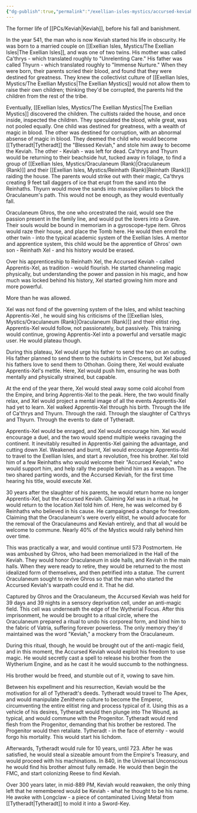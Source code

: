 ```yaml
---
{"dg-publish":true,"permalink":"/exellian-isles-mystics/accursed-keviah/","noteIcon":""}
---
```


The former life of [[PCs/Keviah\|Keviah]], before his fall and banishment.

In the year 541, the man who is now Keviah started his life in obscurity. He was born to a married couple on [[Exellian Isles, Mystics/The Exellian Isles\|The Exellian Isles]], and was one of two twins. His mother was called Ca'thrys - which translated roughly to "Unrelenting Care." His father was called Thyurn - which translated roughly to "Immense Nurture." When they were born, their parents scried their blood, and found that they were destined for greatness. They knew the collectivist culture of  [[Exellian Isles, Mystics/The Exellian Mystics\|The Exellian Mystics]] would not allow them to raise their own children; thinking they'd be corrupted, the parents hid the children from the rest of the tribe.

Eventually,  [[Exellian Isles, Mystics/The Exellian Mystics\|The Exellian Mystics]] discovered the children. The cultists raided the house, and once inside, inspected the children. They speculated the blood, while great, was not pooled equally. One child was destined for greatness, with a wealth of magic in blood. The other was destined for corruption, with an abnormal absense of magic in blood. They deemed the child who would become [[Tytheradt\|Tytheradt]] the "Blessed Keviah," and stole him away to become the Keviah. The other - Keviah - was left for dead. Ca'thrys and Thyurn would be returning to their beachside hut, tucked away in foliage, to find a group of [[Exellian Isles, Mystics/Oraculaneum (Rank)\|Oraculaneum (Rank)]] and their [[Exellian Isles, Mystics/Reinhath (Rank)\|Reinhath (Rank)]] raiding the house. The parents would strike out with their magic, Ca'thrys creating 9 feet tall daggers of ice that erupt from the sand into the Reinhaths. Thyurn would move the sands into massive pillars to block the Oraculaneum's path. This would not be enough, as they would eventually fall.

Oraculaneum Ghros, the one who orcestrated the raid, would see the passion present in the family line, and would put the lovers into a Grave. Their souls would be bound in memoriam in a gyroscope-type item. Ghros would raze their house, and place the Tomb here. He would then enroll the other twin - into the typical academic system of the Exellian Isles. A mentor and apprentice system, this child would be the apprentice of Ghros' own son - Reinhath Xel - and his history would be erased.

Over his apprenticeship to Reinhath Xel, the Accursed Keviah - called Apprentis-Xel, as tradition - would flourish. He started channeling magic physically, but understanding the power and passion in his magic, and how much was locked behind his history, Xel started growing him more and more powerful. 

More than he was allowed.

Xel was not fond of the governing system of the Isles, and whilst teaching Apprentis-Xel , he would sing his criticisms of the [[Exellian Isles, Mystics/Oraculaneum (Rank)\|Oraculaneum (Rank)]] and their elitist ring. Apprentis-Xel would follow, not passionately, but passively. This training would continue, growing Apprentis-Xel  into a powerful and versatile magic user. He would plateau though. 

During this plateau, Xel would urge his father to send the two on an outing. His father planned to send them to the outskirts in Crescens, but Xel abused his fathers love to send them to Othohan. Going there, Xel would evaluate Apprentis-Xel's mettle. Here, Xel would push him, ensuring he was both mentally and physically strained, but capable.

At the end of the year there, Xel would steal away some cold alcohol from the Empire, and bring Apprentis-Xel to the peak. Here, the two would finally relax, and Xel would project a mental image of all the events Apprentis-Xel had yet to learn. Xel walked Apprentis-Xel through his birth. Through the life of Ca'thrys and Thyurn. Through the raid. Through the slaughter of Ca'thrys and Thyurn. Through the events to date of Tytheradt. 

Apprentis-Xel  would be enraged, and Xel would encourage him. Xel would encourage a duel, and the two would spend multiple weeks ravaging the continent. It inevitably resulted in Apprentis-Xel gaining the advantage, and cutting down Xel. Weakened and burnt, Xel would encourage Apprentis-Xel to travel to the Exellian Isles, and start a revolution, free his brother. Xel told him of a few Reinhaths who would welcome their "Accursed Keviah," who would support him, and help rally the people behind him as a weapon. The two shared parting words, and the Accursed Keviah, for the first time hearing his title, would execute Xel.

30 years after the slaughter of his parents, he would return home no longer Apprentis-Xel, but the Accursed Keviah. Claiming Xel was in a ritual, he would return to the location Xel told him of. Here, he was welcomed by 6 Reinhaths who believed in his cause. He campaigned a change for freedom. Claiming that the Oraculaneum's were overly elitist, he would advocate for the removal of the Oraculaneums and Keviah entirely, and that all would be welcome to commune. Nearly 40% of the Mystics would rally behind him over time.

This was practically a war, and would continue until 573 Postmortem. He was ambushed by Ghros, who had been memorialized in the Hall of the Keviah. They would honor Oraculaneum in side halls, and Keviah in the main halls. When they were ready to retire, they would be returned to the most idealized form of themselves, and then petrified into a statue. The current Oraculaneum sought to revive Ghros so that the man who started the Accursed Keviah's warpath could end it. That he did.

Captured by Ghros and the Oraculaneum, the Accursed Keviah was held for 39 days and 39 nights in a sensory deprivation cell, under an anti-magic field. This cell was underneath the edge of the Wytherial Focus. After this imprisonment, he would be brought to a ritual circle, where the Oraculaneum prepared a ritual to undo his corporeal form, and bind him to the fabric of Vatria, suffering forever powerless. The only memory they'd maintained was the word "Keviah," a mockery from the Oraculaneum. 

During this ritual, though, he would be brought out of the anti-magic field, and in this moment, the Accursed Keviah would exploit his freedom to use magic. He would secretly cast a spell to release his brother from the Wytherium Engine, and as he cast it he would succumb to the nothingness.

His brother would be freed, and stumble out of it, vowing to save him. 

Between his expellment and his resurrection, Keviah would be the motivation for all of Tytheradt's deeds. Tytheradt would travel to The Apex, and would manipulate Zenithene culture to become the Emperor, circumventing the entire elitist ring and process typical of it. Using this as a vehicle of his desires, Tytheradt would then plunge into The Wound, as typical, and would commune with the Progenitor. Tytheradt would rend flesh from the Progenitor, demanding that his brother be restored. The Progenitor would then retaliate. Tytheradt - in the face of eternity - would forgo his mortality. This would start his lichdom.

Afterwards, Tytheradt would rule for 10 years, until 723. After he was satisfied, he would steal a sizeable amount from the Empire's Treasury, and would proceed with his machinations. In 840, in the Universal Unconscious he would find his brother almost fully remade. He would then begin the FMC, and start colonizing Reese to find Keviah.

Over 300 years later, in mid-889 PM, Keviah would reawaken, the only thing left that he remembered would be Keviah - what he thought to be his name. He awoke with Longclaw - a piece of contaminated Living Metal from [[Tytheradt\|Tytheradt]] to mold it into a Sword-Key. 